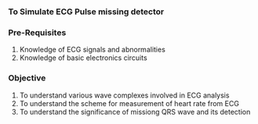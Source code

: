 ### To Simulate ECG Pulse missing detector

### **Pre-Requisites**
1. Knowledge of ECG signals and abnormalities
2. Knowledge of basic electronics circuits

### **Objective**
1. To understand various wave complexes involved in ECG analysis
2. To understand the scheme for measurement of heart rate from ECG
3. To understand the significance of missiong QRS wave and its detection

 